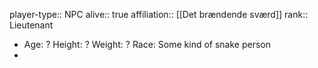 player-type:: NPC
alive:: true
affiliation:: [[Det brændende sværd]] 
rank:: Lieutenant

- Age: ?
  Height: ?
  Weight: ?
  Race: Some kind of snake person
-